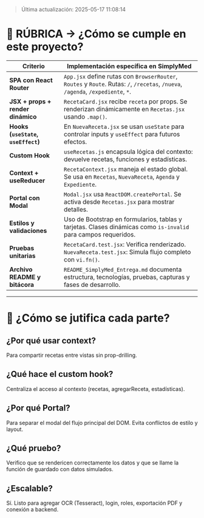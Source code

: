 
> Última actualización: 2025-05-17 11:08:14


# 📌 RÚBRICA → ¿Cómo se cumple en este proyecto? 


| Criterio                         | Implementación específica en SimplyMed |
|----------------------------------|----------------------------------------|
| **SPA con React Router**         | `App.jsx` define rutas con `BrowserRouter`, `Routes` y `Route`. Rutas: `/`, `/recetas`, `/nueva`, `/agenda`, `/expediente`, `*`. |
| **JSX + props + render dinámico**| `RecetaCard.jsx` recibe `receta` por props. Se renderizan dinámicamente en `Recetas.jsx` usando `.map()`. |
| **Hooks (`useState`, `useEffect`)** | En `NuevaReceta.jsx` se usan `useState` para controlar inputs y `useEffect` para futuros efectos. |
| **Custom Hook**                  | `useRecetas.js` encapsula lógica del contexto: devuelve recetas, funciones y estadísticas. |
| **Context + useReducer**         | `RecetaContext.jsx` maneja el estado global. Se usa en `Recetas`, `NuevaReceta`, `Agenda` y `Expediente`. |
| **Portal con Modal**             | `Modal.jsx` usa `ReactDOM.createPortal`. Se activa desde `Recetas.jsx` para mostrar detalles. |
| **Estilos y validaciones**       | Uso de Bootstrap en formularios, tablas y tarjetas. Clases dinámicas como `is-invalid` para campos requeridos. |
| **Pruebas unitarias**            | `RecetaCard.test.jsx`: Verifica renderizado. `NuevaReceta.test.jsx`: Simula flujo completo con `vi.fn()`. |
| **Archivo README y bitácora**    | `README_SimplyMed_Entrega.md` documenta estructura, tecnologías, pruebas, capturas y fases de desarrollo. |


---

# 🧠 ¿Cómo se jutifica cada parte?

## ¿Por qué usar context? 
Para compartir recetas entre vistas sin prop-drilling.

## ¿Qué hace el custom hook?
Centraliza el acceso al contexto (recetas, agregarReceta, estadísticas).

## ¿Por qué Portal?
Para separar el modal del flujo principal del DOM. Evita conflictos de estilo y layout.

## ¿Qué pruebo?
Verifico que se rendericen correctamente los datos y que se llame la función de guardado con datos simulados.

## ¿Escalable?
Sí. Listo para agregar OCR (Tesseract), login, roles, exportación PDF y conexión a backend.